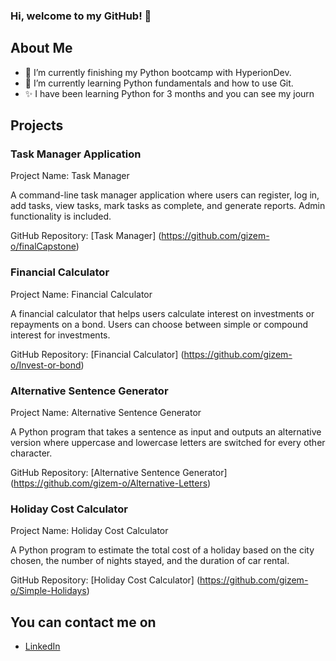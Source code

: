 ### Hi, welcome to my GitHub! 👋

## About Me

- 🔭 I’m currently finishing my Python bootcamp with HyperionDev.
- 🌱 I’m currently learning Python fundamentals and how to use Git.
- ✨ I have been learning Python for 3 months and you can see my journ

## Projects

### Task Manager Application
Project Name: Task Manager

A command-line task manager application where users can register, log in, add tasks, view tasks, mark tasks as complete, and generate reports. Admin functionality is included.

GitHub Repository: [Task Manager] (https://github.com/gizem-o/finalCapstone)

### Financial Calculator
Project Name: Financial Calculator

A financial calculator that helps users calculate interest on investments or repayments on a bond. Users can choose between simple or compound interest for investments.

GitHub Repository: [Financial Calculator] (https://github.com/gizem-o/Invest-or-bond)

### Alternative Sentence Generator
Project Name: Alternative Sentence Generator

A Python program that takes a sentence as input and outputs an alternative version where uppercase and lowercase letters are switched for every other character.

GitHub Repository: [Alternative Sentence Generator] (https://github.com/gizem-o/Alternative-Letters)

### Holiday Cost Calculator
Project Name: Holiday Cost Calculator

A Python program to estimate the total cost of a holiday based on the city chosen, the number of nights stayed, and the duration of car rental.

GitHub Repository: [Holiday Cost Calculator] (https://github.com/gizem-o/Simple-Holidays)

## You can contact me on
- [LinkedIn](https://www.linkedin.com/in/gizem-orhan-580330211/)
